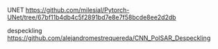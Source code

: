 UNET 
https://github.com/milesial/Pytorch-UNet/tree/67bf11b4db4c5f2891bd7e8e7f58bcde8ee2d2db



despeckling 
https://github.com/alejandromestrequereda/CNN_PolSAR_Despeckling
